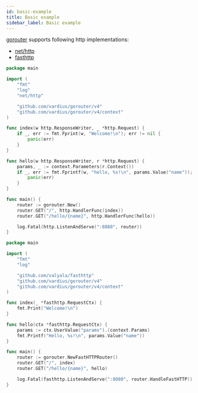 ```yaml
---
id: basic-example
title: Basic example
sidebar_label: Basic example
---
```


[gorouter](github.com/vardius/gorouter) supports following http implementations:

- [net/http](https://golang.org/pkg/net/http/)
- [fasthttp](https://github.com/valyala/fasthttp)

<!--DOCUSAURUS_CODE_TABS-->
<!--net/http-->
```go
package main

import (
    "fmt"
    "log"
    "net/http"

    "github.com/vardius/gorouter/v4"
    "github.com/vardius/gorouter/v4/context"
)

func index(w http.ResponseWriter, _ *http.Request) {
    if _, err := fmt.Fprint(w, "Welcome!\n"); err != nil {
        panic(err)
    }
}

func hello(w http.ResponseWriter, r *http.Request) {
    params, _ := context.Parameters(r.Context())
    if _, err := fmt.Fprintf(w, "hello, %s!\n", params.Value("name")); err != nil {
        panic(err)
    }
}

func main() {
    router := gorouter.New()
    router.GET("/", http.HandlerFunc(index))
    router.GET("/hello/{name}", http.HandlerFunc(hello))

    log.Fatal(http.ListenAndServe(":8080", router))
}
```
<!--valyala/fasthttp-->
```go
package main

import (
    "fmt"
    "log"

    "github.com/valyala/fasthttp"
    "github.com/vardius/gorouter/v4"
    "github.com/vardius/gorouter/v4/context"
)

func index(_ *fasthttp.RequestCtx) {
    fmt.Print("Welcome!\n")
}

func hello(ctx *fasthttp.RequestCtx) {
    params := ctx.UserValue("params").(context.Params)
    fmt.Printf("Hello, %s!\n", params.Value("name"))
}

func main() {
    router := gorouter.NewFastHTTPRouter()
    router.GET("/", index)
    router.GET("/hello/{name}", hello)

    log.Fatal(fasthttp.ListenAndServe(":8080", router.HandleFastHTTP))
}
```
<!--END_DOCUSAURUS_CODE_TABS-->

